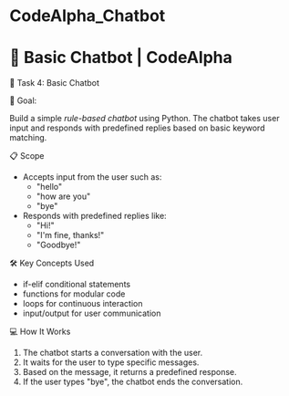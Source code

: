 # CodeAlpha_Chatbot

# 🤖 Basic Chatbot | CodeAlpha

📌 Task 4: Basic Chatbot

🧠 Goal:

Build a simple *rule-based chatbot* using Python. The chatbot takes user input and responds with predefined replies based on basic keyword matching.

📋 Scope

- Accepts input from the user such as:
  - "hello"
  - "how are you"
  - "bye"
- Responds with predefined replies like:
  - "Hi!"
  - "I'm fine, thanks!"
  - "Goodbye!"

🛠 Key Concepts Used

- if-elif conditional statements  
- functions for modular code  
- loops for continuous interaction  
- input/output for user communication  

💻 How It Works

1. The chatbot starts a conversation with the user.
2. It waits for the user to type specific messages.
3. Based on the message, it returns a predefined response.
4. If the user types "bye", the chatbot ends the conversation.
